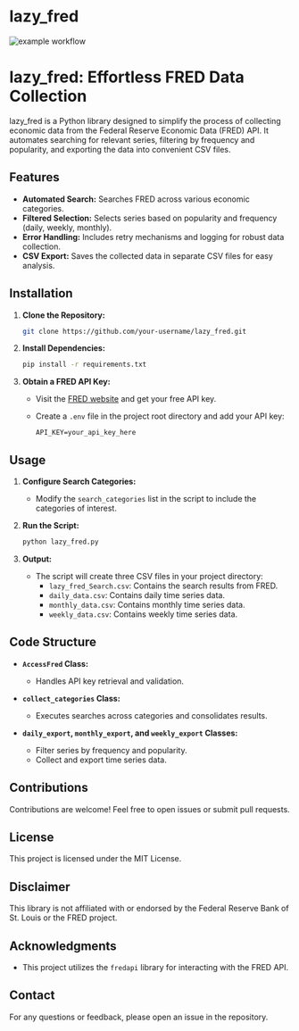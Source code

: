 # lazy_fred
![example workflow](https://github.com/Jmetrics86/lazy_fred//actions/workflows/python-app.yml/badge.svg)

# lazy_fred: Effortless FRED Data Collection

lazy_fred is a Python library designed to simplify the process of collecting economic data from the Federal Reserve Economic Data (FRED) API. It automates searching for relevant series, filtering by frequency and popularity, and exporting the data into convenient CSV files.

## Features

- **Automated Search:** Searches FRED across various economic categories.
- **Filtered Selection:** Selects series based on popularity and frequency (daily, weekly, monthly).
- **Error Handling:** Includes retry mechanisms and logging for robust data collection.
- **CSV Export:** Saves the collected data in separate CSV files for easy analysis.

## Installation

1. **Clone the Repository:**

   ```bash
   git clone https://github.com/your-username/lazy_fred.git
   ```

2. **Install Dependencies:**

   ```bash
   pip install -r requirements.txt
   ```

3. **Obtain a FRED API Key:**

   - Visit the [FRED website](https://fred.stlouisfed.org/docs/api/fred/) and get your free API key.
   - Create a `.env` file in the project root directory and add your API key:

     ```
     API_KEY=your_api_key_here
     ```

## Usage

1. **Configure Search Categories:**
   - Modify the `search_categories` list in the script to include the categories of interest.

2. **Run the Script:**

   ```bash
   python lazy_fred.py
   ```

3. **Output:**
   - The script will create three CSV files in your project directory:
     - `lazy_fred_Search.csv`: Contains the search results from FRED.
     - `daily_data.csv`: Contains daily time series data.
     - `monthly_data.csv`: Contains monthly time series data.
     - `weekly_data.csv`: Contains weekly time series data.

## Code Structure

- **`AccessFred` Class:**
  - Handles API key retrieval and validation.

- **`collect_categories` Class:**
  - Executes searches across categories and consolidates results.

- **`daily_export`, `monthly_export`, and `weekly_export` Classes:**
  - Filter series by frequency and popularity.
  - Collect and export time series data.

## Contributions

Contributions are welcome! Feel free to open issues or submit pull requests.

## License

This project is licensed under the MIT License.

## Disclaimer

This library is not affiliated with or endorsed by the Federal Reserve Bank of St. Louis or the FRED project.

## Acknowledgments

- This project utilizes the `fredapi` library for interacting with the FRED API.

## Contact

For any questions or feedback, please open an issue in the repository.
